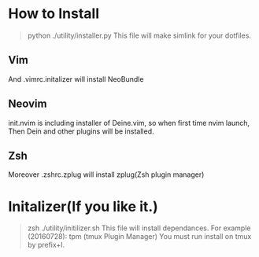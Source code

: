 # How to Install
> python ./utility/installer.py
This file will make simlink for your dotfiles.
## Vim
And .vimrc.initalizer will install NeoBundle
## Neovim
init.nvim is including installer of Deine.vim, so when first time nvim launch, Then Dein and other plugins will be installed.
## Zsh
Moreover .zshrc.zplug will install zplug(Zsh plugin manager)

# Initalizer(If you like it.)
> zsh ./utility/initilizer.sh
This file will install dependances.
For example (20160728):
tpm (tmux Plugin Manager) You must run install on tmux by prefix+I.

